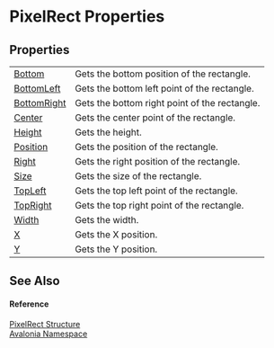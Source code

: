 # PixelRect Properties




## Properties
<table>
<tr>
<td><a href="P_Avalonia_PixelRect_Bottom">Bottom</a></td>
<td>Gets the bottom position of the rectangle.</td>
</tr>
<tr>
<td><a href="P_Avalonia_PixelRect_BottomLeft">BottomLeft</a></td>
<td>Gets the bottom left point of the rectangle.</td>
</tr>
<tr>
<td><a href="P_Avalonia_PixelRect_BottomRight">BottomRight</a></td>
<td>Gets the bottom right point of the rectangle.</td>
</tr>
<tr>
<td><a href="P_Avalonia_PixelRect_Center">Center</a></td>
<td>Gets the center point of the rectangle.</td>
</tr>
<tr>
<td><a href="P_Avalonia_PixelRect_Height">Height</a></td>
<td>Gets the height.</td>
</tr>
<tr>
<td><a href="P_Avalonia_PixelRect_Position">Position</a></td>
<td>Gets the position of the rectangle.</td>
</tr>
<tr>
<td><a href="P_Avalonia_PixelRect_Right">Right</a></td>
<td>Gets the right position of the rectangle.</td>
</tr>
<tr>
<td><a href="P_Avalonia_PixelRect_Size">Size</a></td>
<td>Gets the size of the rectangle.</td>
</tr>
<tr>
<td><a href="P_Avalonia_PixelRect_TopLeft">TopLeft</a></td>
<td>Gets the top left point of the rectangle.</td>
</tr>
<tr>
<td><a href="P_Avalonia_PixelRect_TopRight">TopRight</a></td>
<td>Gets the top right point of the rectangle.</td>
</tr>
<tr>
<td><a href="P_Avalonia_PixelRect_Width">Width</a></td>
<td>Gets the width.</td>
</tr>
<tr>
<td><a href="P_Avalonia_PixelRect_X">X</a></td>
<td>Gets the X position.</td>
</tr>
<tr>
<td><a href="P_Avalonia_PixelRect_Y">Y</a></td>
<td>Gets the Y position.</td>
</tr>
</table>

## See Also


#### Reference
<a href="T_Avalonia_PixelRect">PixelRect Structure</a>  
<a href="N_Avalonia">Avalonia Namespace</a>  

